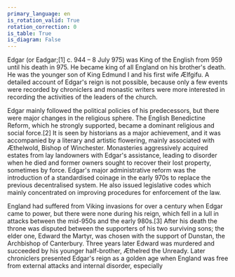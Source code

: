 ```yaml
---
primary_language: en
is_rotation_valid: True
rotation_correction: 0
is_table: True
is_diagram: False
---
```

Edgar (or Eadgar;[1] c. 944 – 8 July 975) was King of the English from 959 until his death in 975. He became king of all England on his brother's death. He was the younger son of King Edmund I and his first wife Ælfgifu. A detailed account of Edgar's reign is not possible, because only a few events were recorded by chroniclers and monastic writers were more interested in recording the activities of the leaders of the church.

Edgar mainly followed the political policies of his predecessors, but there were major changes in the religious sphere. The English Benedictine Reform, which he strongly supported, became a dominant religious and social force.[2] It is seen by historians as a major achievement, and it was accompanied by a literary and artistic flowering, mainly associated with Æthelwold, Bishop of Winchester. Monasteries aggressively acquired estates from lay landowners with Edgar's assistance, leading to disorder when he died and former owners sought to recover their lost property, sometimes by force. Edgar's major administrative reform was the introduction of a standardised coinage in the early 970s to replace the previous decentralised system. He also issued legislative codes which mainly concentrated on improving procedures for enforcement of the law.

England had suffered from Viking invasions for over a century when Edgar came to power, but there were none during his reign, which fell in a lull in attacks between the mid-950s and the early 980s.[3] After his death the throne was disputed between the supporters of his two surviving sons; the elder one, Edward the Martyr, was chosen with the support of Dunstan, the Archbishop of Canterbury. Three years later Edward was murdered and succeeded by his younger half-brother, Æthelred the Unready. Later chroniclers presented Edgar's reign as a golden age when England was free from external attacks and internal disorder, especially